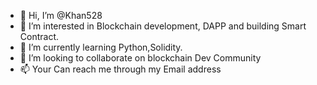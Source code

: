 - 👋 Hi, I’m @Khan528
- 👀 I’m interested in Blockchain development, DAPP and building Smart Contract.
- 🌱 I’m currently learning Python,Solidity.
- 💞️ I’m looking to collaborate on blockchain Dev Community
- 📫 Your Can reach me through my Email address

<!---
Khan528/Khan528 is a ✨ special ✨ repository because its `README.md` (this file) appears on your GitHub profile.
You can click the Preview link to take a look at your changes.
--->
